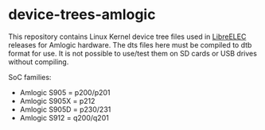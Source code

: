 # device-trees-amlogic
This repository contains Linux Kernel device tree files used in [LibreELEC](https://libreelec.tv) releases for Amlogic hardware. The dts files here must be compiled to dtb format for use. It is not possible to use/test them on SD cards or USB drives without compiling.

SoC families:

* Amlogic S905 = p200/p201
* Amlogic S905X = p212
* Amlogic S905D = p230/231
* Amlogic S912 = q200/q201
